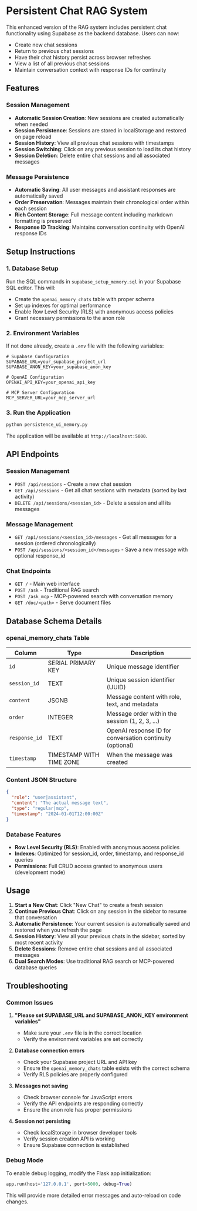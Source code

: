 # Persistent Chat RAG System

This enhanced version of the RAG system includes persistent chat functionality using Supabase as the backend database. Users can now:

- Create new chat sessions
- Return to previous chat sessions
- Have their chat history persist across browser refreshes
- View a list of all previous chat sessions
- Maintain conversation context with response IDs for continuity

## Features

### Session Management
- **Automatic Session Creation**: New sessions are created automatically when needed
- **Session Persistence**: Sessions are stored in localStorage and restored on page reload
- **Session History**: View all previous chat sessions with timestamps
- **Session Switching**: Click on any previous session to load its chat history
- **Session Deletion**: Delete entire chat sessions and all associated messages

### Message Persistence
- **Automatic Saving**: All user messages and assistant responses are automatically saved
- **Order Preservation**: Messages maintain their chronological order within each session
- **Rich Content Storage**: Full message content including markdown formatting is preserved
- **Response ID Tracking**: Maintains conversation continuity with OpenAI response IDs

## Setup Instructions

### 1. Database Setup

Run the SQL commands in `supabase_setup_memory.sql` in your Supabase SQL editor. This will:

- Create the `openai_memory_chats` table with proper schema
- Set up indexes for optimal performance
- Enable Row Level Security (RLS) with anonymous access policies
- Grant necessary permissions to the anon role

### 2. Environment Variables

If not done already, create a `.env` file with the following variables:

```env
# Supabase Configuration
SUPABASE_URL=your_supabase_project_url
SUPABASE_ANON_KEY=your_supabase_anon_key

# OpenAI Configuration
OPENAI_API_KEY=your_openai_api_key

# MCP Server Configuration
MCP_SERVER_URL=your_mcp_server_url
```


### 3. Run the Application

```bash
python persistence_ui_memory.py
```

The application will be available at `http://localhost:5000`.

## API Endpoints

### Session Management

- `POST /api/sessions` - Create a new chat session
- `GET /api/sessions` - Get all chat sessions with metadata (sorted by last activity)
- `DELETE /api/sessions/<session_id>` - Delete a session and all its messages

### Message Management

- `GET /api/sessions/<session_id>/messages` - Get all messages for a session (ordered chronologically)
- `POST /api/sessions/<session_id>/messages` - Save a new message with optional response_id

### Chat Endpoints

- `GET /` - Main web interface
- `POST /ask` - Traditional RAG search
- `POST /ask_mcp` - MCP-powered search with conversation memory
- `GET /doc/<path>` - Serve document files

## Database Schema Details

### openai_memory_chats Table

| Column | Type | Description |
|--------|------|-------------|
| `id` | SERIAL PRIMARY KEY | Unique message identifier |
| `session_id` | TEXT | Unique session identifier (UUID) |
| `content` | JSONB | Message content with role, text, and metadata |
| `order` | INTEGER | Message order within the session (1, 2, 3, ...) |
| `response_id` | TEXT | OpenAI response ID for conversation continuity (optional) |
| `timestamp` | TIMESTAMP WITH TIME ZONE | When the message was created |

### Content JSON Structure

```json
{
  "role": "user|assistant",
  "content": "The actual message text",
  "type": "regular|mcp",
  "timestamp": "2024-01-01T12:00:00Z"
}
```

### Database Features

- **Row Level Security (RLS)**: Enabled with anonymous access policies
- **Indexes**: Optimized for session_id, order, timestamp, and response_id queries
- **Permissions**: Full CRUD access granted to anonymous users (development mode)

## Usage

1. **Start a New Chat**: Click "New Chat" to create a fresh session
2. **Continue Previous Chat**: Click on any session in the sidebar to resume that conversation
3. **Automatic Persistence**: Your current session is automatically saved and restored when you refresh the page
4. **Session History**: View all your previous chats in the sidebar, sorted by most recent activity
5. **Delete Sessions**: Remove entire chat sessions and all associated messages
6. **Dual Search Modes**: Use traditional RAG search or MCP-powered database queries

## Troubleshooting

### Common Issues

1. **"Please set SUPABASE_URL and SUPABASE_ANON_KEY environment variables"**
   - Make sure your `.env` file is in the correct location
   - Verify the environment variables are set correctly

2. **Database connection errors**
   - Check your Supabase project URL and API key
   - Ensure the `openai_memory_chats` table exists with the correct schema
   - Verify RLS policies are properly configured

3. **Messages not saving**
   - Check browser console for JavaScript errors
   - Verify the API endpoints are responding correctly
   - Ensure the anon role has proper permissions

4. **Session not persisting**
   - Check localStorage in browser developer tools
   - Verify session creation API is working
   - Ensure Supabase connection is established

### Debug Mode

To enable debug logging, modify the Flask app initialization:

```python
app.run(host='127.0.0.1', port=5000, debug=True)
```

This will provide more detailed error messages and auto-reload on code changes.

